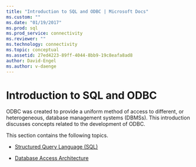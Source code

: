 ```yaml
---
title: "Introduction to SQL and ODBC | Microsoft Docs"
ms.custom: ""
ms.date: "01/19/2017"
ms.prod: sql
ms.prod_service: connectivity
ms.reviewer: ""
ms.technology: connectivity
ms.topic: conceptual
ms.assetid: 27ed4223-89ff-4044-8bb9-19c8eafa8ad8
author: David-Engel
ms.author: v-daenge
---
```

# Introduction to SQL and ODBC
ODBC was created to provide a uniform method of access to different, or heterogeneous, database management systems (DBMSs). This introduction discusses concepts related to the development of ODBC.  
  
 This section contains the following topics.  
  
-   [Structured Query Language (SQL)](../../odbc/reference/structured-query-language-sql.md)  
  
-   [Database Access Architecture](../../odbc/reference/database-access-architecture.md)
